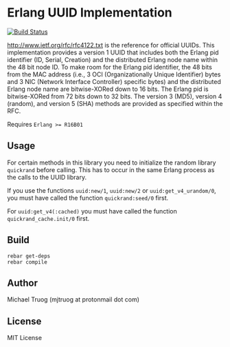 Erlang UUID Implementation
==========================

[![Build Status](https://secure.travis-ci.org/okeuday/uuid.png?branch=master)](http://travis-ci.org/okeuday/uuid)

http://www.ietf.org/rfc/rfc4122.txt is the reference for official UUIDs.
This implementation provides a version 1 UUID that includes both the Erlang pid
identifier (ID, Serial, Creation) and the distributed Erlang node name within
the 48 bit node ID.  To make room for the Erlang pid identifier, the 48 bits
from the MAC address (i.e., 3 OCI (Organizationally Unique Identifier) bytes and
3 NIC (Network Interface Controller) specific bytes) and the distributed Erlang
node name are bitwise-XORed down to 16 bits. The Erlang pid is 
bitwise-XORed from 72 bits down to 32 bits.
The version 3 (MD5), version 4 (random), and version 5 (SHA)
methods are provided as specified within the RFC.

Requires `Erlang >= R16B01`

Usage
-----

For certain methods in this library you need to initialize the random library `quickrand` before calling. This has to occur in the same Erlang process as the calls to the UUID library.

If you use the functions `uuid:new/1`, `uuid:new/2` or `uuid:get_v4_urandom/0`, you must have called the function `quickrand:seed/0` first.

For `uuid:get_v4(:cached)` you must have called the function `quickrand_cache.init/0` first.

Build
-----

    rebar get-deps
    rebar compile

Author
------

Michael Truog (mjtruog at protonmail dot com)

License
-------

MIT License

